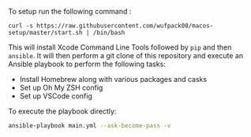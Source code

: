 To setup run the following command :

```basn
curl -s https://raw.githubusercontent.com/wufpack00/macos-setup/master/start.sh | /bin/bash
```

This will install Xcode Command Line Tools followed by `pip` and then `ansible`.
It will then perform a git clone of this repository and execute an Ansible playbook to perform the following tasks:

- Install Homebrew along with various packages and casks
- Set up Oh My ZSH config
- Set up VSCode config

To execute the playbook directly:

```bash
ansible-playbook main.yml --ask-become-pass -v
```
